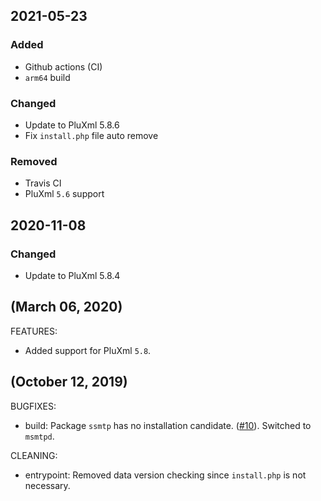 ## 2021-05-23

### Added

- Github actions (CI)
- `arm64` build

### Changed

- Update to PluXml 5.8.6
- Fix `install.php` file auto remove

### Removed

- Travis CI
- PluXml `5.6` support

## 2020-11-08

### Changed

- Update to PluXml 5.8.4

## (March 06, 2020)

FEATURES:

- Added support for PluXml `5.8`.

## (October 12, 2019)

BUGFIXES:

- build: Package `ssmtp` has no installation candidate. ([#10](https://github.com/src386/docker-pluxml/issues/10)). Switched to `msmtpd`.

CLEANING:

- entrypoint: Removed data version checking since `install.php` is not necessary.
